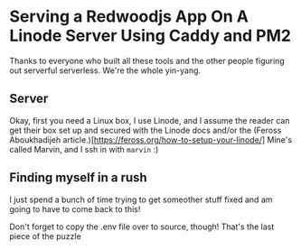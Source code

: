 # Serving a Redwoodjs App On A Linode Server Using Caddy and PM2

Thanks to everyone who built all these tools and the other people figuring out serverful serverless. We're the whole yin-yang.

## Server

Okay, first you need a Linux box, I use Linode, and I assume the reader can get their box set up and secured with the Linode docs and/or the (Feross Aboukhadijeh article.)[https://feross.org/how-to-setup-your-linode/] Mine's called Marvin, and I ssh in with `marvin` :)

## Finding myself in a rush

I just spend a bunch of time trying to get someother stuff fixed and am going to have to come back to this!

Don't forget to copy the .env file over to source, though! That's the last piece of the puzzle
